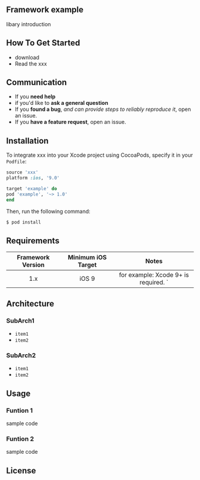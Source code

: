 ## Framework example

libary introduction

## How To Get Started

- download
- Read the xxx

## Communication

- If you **need help**
- if you'd like to **ask a general question**
- If you **found a bug**, _and can provide steps to reliably reproduce it_, open an issue.
- If you **have a feature request**, open an issue.

## Installation
To integrate xxx  into your Xcode project using CocoaPods, specify it in your `Podfile`:

```ruby
source 'xxx'
platform :ios, '9.0'

target 'example' do
pod 'example', '~> 1.0'
end
```

Then, run the following command:

```bash
$ pod install
```

## Requirements

| Framework   Version | Minimum iOS Target |                Notes                 |
| :-----------------: | :----------------: | :----------------------------------: |
|         1.x         |       iOS 9        | for example: Xcode 9+ is required. ` |

## Architecture

### SubArch1

- `item1`
- `item2`

### SubArch2

* `item1`
* `item2`

## Usage

### Funtion 1

sample code

### Funtion 2

sample code

## License
